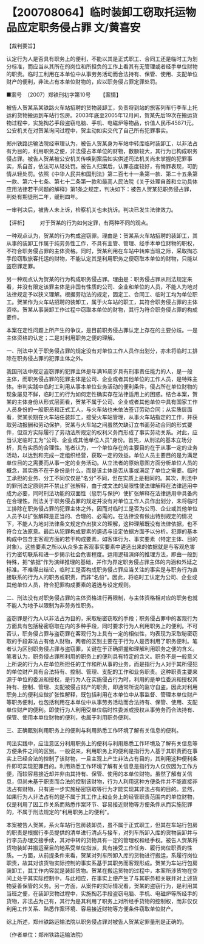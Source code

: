 # 【200708064】临时装卸工窃取托运物品应定职务侵占罪 文/黄喜安

【裁判要旨】

认定行为人是否具有职务上的便利，不能以其是正式职工、合同工还是临时工为划分标准，而应当从其所在的岗位和所担负的工作上看其有无管理或者经手单位财物的职责。临时工利用在本单位中从事劳务活动而合法持有、保管、使用、支配单位财产的便利，非法占有本单位财物的，应以职务侵占罪定罪处罚。

■案号　（2007）郑铁刑初字第10号 　　【案情】

被告人贺某系某铁路火车站招聘的货物装卸工，负责将到站的旅客列车行李车上托运的货物搬运到车站行包房。2003年底至2005年12月间，贺某先后19次在搬运货物过程中，实施掏芯手段盗窃电脑、手机、电磁炉等物品，价值人民币45871元。公安机关在对贺某询问过程中，贺主动如实交代了自己所有犯罪事实。

郑州铁路运输法院经审理认为，被告人贺某身为车站中转库临时装卸工，以非法占有为目的，利用职务之便，非法侵占本单位的财物，数额较大，其行为已构成职务侵占罪。被告人贺某被公安机关传唤到案后如实供述司法机关尚未掌握的犯罪事实，系自首，依法可从轻处罚。被告人归案后，认罪态度较好，有悔罪表现，可酌情从轻处罚。依照《中华人民共和国刑法》第二百七十一条第一款、第二十五条第一款、第六十七条、第七十二条第一款和最高人民法院《关于处理自首和立功具体应用法律若干问题的解释》第1条之规定，判决如下：被告人贺某犯职务侵占罪，判处有期徒刑二年，缓刑四年。

一审判决后，被告人未上诉，检察机关也未抗诉。判决已发生法律效力。

【评析】 　　对于贺某的行为如何定罪，有两种不同的观点。

一种观点认为，贺某的行为构成盗窃罪。理由是：贺某系火车站招聘的装卸工，其从事的装卸工作属于纯劳务性工作，不具有主管、管理、经手本单位财物的职权，不符合职务侵占罪的主体资格。同时，贺某利用在车站中转库当班之际，采取掏芯手段窃取旅客托运的财物，不能认定其是利用职务之便窃取本单位的财物，只能以盗窃罪定罪。

另一种观点认为贺某的行为构成职务侵占罪。理由是：职务侵占罪从刑法规定来看，并没有限定该罪主体是非国有性质的公司、企业和单位的人员，不能人为地对法律规定予以狭义理解。根据劳动法的规定，固定工、合同工、临时工均为单位职工。贺某作为火车站招聘的装卸工，属于火车站的职工，其符合职务侵占罪的主体资格。贺某从事装卸工作过程中窃取本单位的财物，其行为符合职务侵占罪的构成要件。

本案在定性问题上所产生的争议，是目前职务侵占罪认定上存在的主要分歧。一是主体资格的认定；二是对利用职务之便的理解。

一、刑法中关于职务侵占罪的规定没有对单位工作人员作出划分，亦未将临时工排除在职务侵占罪的犯罪主体之外。

我国刑法中规定盗窃罪的犯罪主体是年满16周岁具有刑事责任能力的人，是一般主体，而职务侵占罪的犯罪主体是公司、企业或者其他单位的工作人员，是特殊主体。审判实践中临时工利用从事本单位业务活动的便利条件，侵占所在单位财物的现象屡见不鲜，临时工的行为如何定性确实存在法律适用上的困惑。结合本案，贺某的主体身份从形式层面看，贺某不属于公司、企业或者其他单位中具有国家工作人员身份的一般职员和正式工人，与火车站也未依法签订劳动合同；从实质层面看，贺某长期在火车站任装卸工，接受火车站管理，从事火车站指定的工作，并获取劳动报酬和劳动保护，贺某与火车站之间虽然欠缺订立书面劳动合同的形式要件，但双方实际履行了劳动法所规定的权利义务而形成了事实劳动关系。对此，应当认定临时工为"公司、企业或其他单位人员"身份。首先，从刑法的基本立场分析，具有实质的合理性。笔者认为，一个单位存在的主要目的在于从事一定的业务活动，以达到和完成一定组织经营，获取一定的效益。单位人员主要目的是为满足单位目的之需要而从事一定的业务活动。从立法者的原始意图方面分析单位人员的概念，其实质不在于身份是什么，而是该主体是否从事或满足了单位之需要。临时工承担的业务、分工不同仅仅是"名分"不同，但在实质上是相同的。其次，刑法中的罪刑法定原则并不禁止扩张解释，由于成文法的局限性使法律解释在法律适用中成为必要，同时刑法功能的双面性（惩罚与保护）使扩张解释在法律适用中具备内在合理性。刑法关于职务侵占罪的规定并没有对单位工作人员作出划分，未将临时工排除在职务侵占罪的犯罪主体之外，因而对临时工是否为公司、企业或其他单位人员予以扩张解释是正当的、合理的、必需的。在法律没有做出特别规定的情况下，不能人为地对法律条文规定作出狭义的理解，这种理解既没有法律依据，也不符合立法原意。最后从犯罪构成要素的遴选与设定依据方面予以分析。犯罪的基本构成中包含主客观方面的若干构成要素，如客体行为、事实要素（特定主体、目的对象）。这些要素之所以从众多主客观事实要素中遴选出来的依据就是与客观危害行为密切联系和进一步揭示社会危害程度。运用逻辑演绎的推理方法，即由一般到特殊，把"依据"作为演绎推理的基础，并作为界定职务侵占罪主体的内涵和外延之标准。不难得出结论，临时工是否构成职务侵占罪应当关注的事实是与职务行为直接联系的行为人的职务或职责，而非"名份"。因此，将临时工认定为公司、企业或其他单位人员，符合犯罪构成要素的遴选与设定规则。

二、刑法没有对职务侵占罪的主体资格进行再限制，与主体资格相对应的职务也就不能人为地予以限制为非劳务性职务。

盗窃罪是行为人以非法占为目的，采取秘密窃取的手段；职务侵占罪中的客观行为方面具有包括秘密窃取在内的多种手段，同时要求行为人利用职务上的便利。不可否认，职务侵占罪与盗窃罪在客观行为上具有一定的相似性，均表现为采取秘密窃取的手段非法占有他人财物，两者的区别主要在于行为人是否利用了职务便利。笔者认为区别职务侵占罪与盗窃罪，关键在于正确把握和理解利用职务之便的含义。笔者认为，职务侵占罪所利用的职务上的便利具有特定的含义。职务不是一般意义上所说的行为人在单位所担任的工作和所从事的业务，而是指行为人对于其所侵犯的单位财产具有合法持有、控制、管理、支配的工作和业务职责。这种职责主要来源于单位的委派和授权，是行为人在实施侵占行为时，利用的是单位委派和授权其持有、控制、管理、支配被侵占财产的职责，即通常所说的监守自盗。因此对利用职务上的便利应做扩张性解释，既包括利用在本单位中从事监督、管理本单位财产等职务便利，也包括利用在本单位中从事劳务活动而合法持有、保管、使用、支配单位财产的便利。即使行为人利用受单位临时性委派或授权从事劳务而合法持有、保管、使用本单位财物的便利，也属于利用职务便利。

三、正确甄别利用职务上的便利与利用熟悉工作环境了解有关信息的便利。

司法实践中，应注意区分利用职务上的便利与利用熟悉工作环境及了解有关信息等方便条件之间的区别。一般说来，利用职务上的便利是指行为人基于其职责而在事实上已经合法的控制了该财物，一旦主观上产生非法占有目的，其利用这种便利条件即可实现犯罪目的。利用熟悉工作环境了解有关信息是指行为人仅仅因为工作方便，而较容易接近却并非由其持有、保管、使用的本单位财物。虽然了解有关信息，但尚未基于职责而合法的控制该财物，行为人利用这种方便条件并不能直接非法占有财物，只有进一步实施秘密窃取等行为才能实现其非法占有的目的。显然，如果行为人非法占有的是不属于其工作上和业务上的经管职责范围内的单位财物，仅是利用了因工作关系而熟悉作案环节、容易接近财物等方便条件从而实施犯罪的，不属于刑法规定的"利用职务上的便利"。

本案被告人贺某，系火车站行包房装卸员，虽不属于正式职工，但其在车站行包房的职责是根据行李员提供的清单进行清点与接车，对列车所卸入库的货物装卸并与行李员办理交接手续，其对中转的货物具有一定的管理权和经手权。被告人贺某将货物装卸并搬运至目的地系受单位指派，具有接受工作任务、履行岗位职责的性质。一方面，从前提条件来看，贺某对列车所卸入库的货物进行搬运，系履行岗位职责，故其对该货物实际控制的事实系基于其职务而客观形成。贺某为车站行包房装卸工，其工作内容就是装卸货物。贺某在搬运货物的过程中，本案所涉货物在空间上处于其实际控制中，与此相应，在事实上便产生了与其职务相关联并对上述货物妥善保管的义务。另一方面，从案件的实际情况看，贺某的盗窃行为，是利用其当班之便，在装卸货物过程中，实施掏芯手段盗窃电脑、手机、电磁炉等所经手的货物，非法占为己有，其行为是其利用了职务上对所经手货物的控制权，而非仅仅利用工作关系、熟悉作案环境、容易接近财物等方便条件窃取单位财产。

综上所述，郑州铁路运输法院以职务侵占罪对被告人贺某定罪量刑是正确的。

（作者单位：郑州铁路运输法院）
